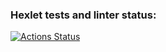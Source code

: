 ### Hexlet tests and linter status:
[![Actions Status](https://github.com/dariazem25/java-project-73/workflows/hexlet-check/badge.svg)](https://github.com/dariazem25/java-project-73/actions)
